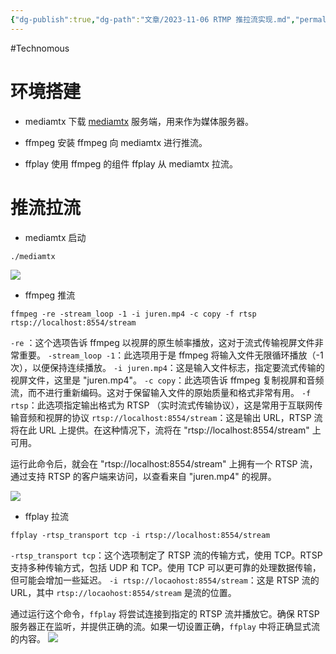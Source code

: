 ```yaml
---
{"dg-publish":true,"dg-path":"文章/2023-11-06 RTMP 推拉流实现.md","permalink":"/文章/2023-11-06 RTMP 推拉流实现/","noteIcon":""}
---
```


#Technomous 
# 环境搭建

- mediamtx
下载 [mediamtx](https://github.com/bluenviron/mediamtx) 服务端，用来作为媒体服务器。

- ffmpeg
安装 ffmpeg 向 mediamtx 进行推流。

- ffplay
使用 ffmpeg 的组件 ffplay 从 mediamtx 拉流。

# 推流拉流

- mediamtx 启动
``` shell
./mediamtx
```
![](/img/user/0.Asset/resource/20231106113144.png)

- ffmpeg 推流
``` shell
ffmpeg -re -stream_loop -1 -i juren.mp4 -c copy -f rtsp rtsp://localhost:8554/stream
```
`-re` ：这个选项告诉 ffmpeg 以视屏的原生帧率播放，这对于流式传输视屏文件非常重要。
`-stream_loop -1`：此选项用于是 ffmpeg 将输入文件无限循环播放（-1 次），以便保持连续播放。
`-i juren.mp4`：这是输入文件标志，指定要流式传输的视屏文件，这里是 "juren.mp4"。
`-c copy`：此选项告诉 ffmpeg 复制视屏和音频流，而不进行重新编码。这对于保留输入文件的原始质量和格式非常有用。
`-f rtsp`：此选项指定输出格式为 RTSP （实时流式传输协议），这是常用于互联网传输音频和视屏的协议
`rtsp://localhost:8554/stream`：这是输出 URL，RTSP 流将在此 URL 上提供。在这种情况下，流将在 "rtsp://localhost:8554/stream" 上可用。

运行此命令后，就会在 "rtsp://localhost:8554/stream" 上拥有一个 RTSP 流，通过支持 RTSP 的客户端来访问，以查看来自 "juren.mp4" 的视屏。

![](/img/user/0.Asset/resource/20231106113235.png)

- ffplay 拉流
``` shell
ffplay -rtsp_transport tcp -i rtsp://localhost:8554/stream
```

`-rtsp_transport tcp`：这个选项制定了 RTSP 流的传输方式，使用 TCP。RTSP 支持多种传输方式，包括 UDP 和 TCP。使用 TCP 可以更可靠的处理数据传输，但可能会增加一些延迟。
`-i rtsp://locaohost:8554/stream`：这是 RTSP 流的 URL，其中 `rtsp://locaohost:8554/stream` 是流的位置。

通过运行这个命令，`ffplay` 将尝试连接到指定的 RTSP 流并播放它。确保 RTSP 服务器正在监听，并提供正确的流。如果一切设置正确，`ffplay` 中将正确显式流的内容。
![](/img/user/0.Asset/resource/20231106113348.png)